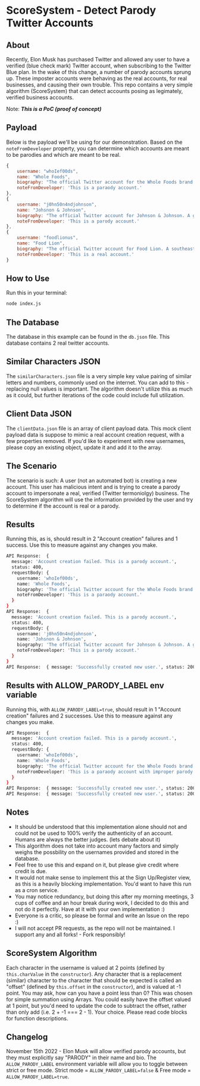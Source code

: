 # ScoreSystem - Detect Parody Twitter Accounts

## About

Recently, Elon Musk has purchased Twitter and allowed any user to have a verified (blue check mark) Twitter account, when subscribing to the Twitter Blue plan. In the wake of this change, a number of parody accounts sprung up. These imposter accounts were behaving as the real accounts, for real businesses, and causing their own trouble. This repo contains a very simple algorithm (ScoreSystem) that can detect accounts posing as legimately, verified business accounts.

Note: ***This is a PoC (proof of concept)***

## Payload

Below is the payload we'll be using for our demonstration. Based on the ```noteFromDeveloper``` property, you can determine which accounts are meant to be parodies and which are meant to be real.

```javascript
{
    username: "whoIef00ds",
    name: "Whole Foods",
    biography: "The official Twitter account for the Whole Foods brand. Parody.",
    noteFromDeveloper: 'This is a paraody account.'
},
{
    username: "j0hn50n4ndjohnson",
    name: "Johsnon & Johnson",
    biography: "The official Twitter account for Johnson & Johnson. A global leader in healthcare. Parody.",
    noteFromDeveloper: 'This is a parody account.'
},
{
    username: "foodlionus",
    name: "Food Lion",
    biography: "The official Twitter account for Food Lion. A southeastern grocery store chain.",
    noteFromDeveloper: 'This is a real account.'
}
```

## How to Use

Run this in your terminal:

```bash
node index.js
```

## The Database

The database in this example can be found in the ```db.json``` file. This database contains 2 real twitter accounts.

## Similar Characters JSON

The ```similarCharacters.json``` file is a very simple key value pairing of similar letters and numbers, commonly used on the internet. You can add to this - replacing null values is important. The algorithm doesn't utilize this as much as it could, but further iterations of the code could include full utilization.

## Client Data JSON

The ```clientData.json``` file is an array of client payload data. This mock client payload data is suppose to mimic a real account creation request, with a few properties removed. If you'd like to experiment with new usernames, please copy an existing object, update it and add it to the array.

## The Scenario

The scenario is such: A user (not an automated bot) is creating a new account. This user has malicious intent and is trying to create a parody account to impersonate a real, verified (Twitter termoniolgy) business. The ScoreSystem algorithm will use the information provided by the user and try to determine if the account is real or a parody.

## Results

Running this, as is, should result in 2 "Account creation" failures and 1 success. Use this to measure against any changes you make.

```bash
API Response:  {
  message: 'Account creation failed. This is a parody account.',
  status: 400,
  requestBody: {
    username: 'whoIef00ds',
    name: 'Whole Foods',
    biography: 'The official Twitter account for the Whole Foods brand. Parody.',
    noteFromDeveloper: 'This is a paraody account.'
  }
}
API Response:  {
  message: 'Account creation failed. This is a parody account.',
  status: 400,
  requestBody: {
    username: 'j0hn50n4ndjohnson',
    name: 'Johsnon & Johnson',
    biography: 'The official Twitter account for Johnson & Johnson. A global leader in healthcare. Parody.',
    noteFromDeveloper: 'This is a parody account.'
  }
}
API Response:  { message: 'Successfully created new user.', status: 200 }
```

## Results with ALLOW_PARODY_LABEL env variable

Running this, with ```ALLOW_PARODY_LABEL=true```, should result in 1 "Account creation" failures and 2 successes. Use this to measure against any changes you make.

```bash
API Response:  {
  message: 'Account creation failed. This is a parody account.',
  status: 400,
  requestBody: {
    username: 'whoIef00ds',
    name: 'Whole Foods',
    biography: 'The official Twitter account for the Whole Foods brand. Parody.',
    noteFromDeveloper: 'This is a paraody account with improper parody labels.'
  }
}
API Response:  { message: 'Successfully created new user.', status: 200 }
API Response:  { message: 'Successfully created new user.', status: 200 }
```

## Notes

- It should be understood that this implementation alone should not and could not be used to 100% verify the authenticity of an account. Humans are always the better judges. (lets debate about it)
- This algorithm does not take into account many factors and simply weighs the possbility on the usernames provided and stored in the database.
- Feel free to use this and expand on it, but please give credit where credit is due.
- It would not make sense to implement this at the Sign Up/Register view, as this is a heavily blocking implementation. You'd want to have this run as a cron service.
- You may notice redundancy, but doing this after my morning meetings, 3 cups of coffee and an hour break during work, I decided to do this and not do it perfectly. Have at it with your own implementation :)
- Everyone is a critic, so please be formal and write an Issue on the repo :)
- I will not accept PR requests, as the repo will not be maintained. I support any and all forks! - Fork responsibly!

## ScoreSystem Algorithm

Each character in the username is valued at 2 points (defined by ```this.charValue``` in the ```constructor```). Any character that is a replacement (similar) character to the character that should be expected is called an "offset" (defined by ```this.offset``` in the ```constructor```), and is valued at -1 point. You may ask, how can you have a point less than 0? This was chosen for simple summation using Arrays. You could easily have the offset valued at 1 point, but you'd need to update the code to subtract the offset, rather than only add (i.e. 2 + -1 === 2 - 1). Your choice. Please read code blocks for function descriptions.

## Changelog

November 15th 2022 - Elon Musk will allow verified parody accounts, but they must explicitly say "PARODY" in their name and bio. The ```ALLOW_PARODY_LABEL``` environment variable will allow you to toggle between strict or free mode. Strict mode = ```ALLOW_PARODY_LABEL=false``` & Free mode = ```ALLOW_PARODY_LABEL=true```.
